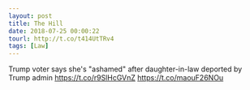 ```yaml
---
layout: post
title: The Hill
date: 2018-07-25 00:00:22
tourl: http://t.co/t414UtTRv4
tags: [Law]
---
```

Trump voter says she's "ashamed" after daughter-in-law deported by Trump admin https://t.co/r9SlHcGVnZ https://t.co/maouF26NOu